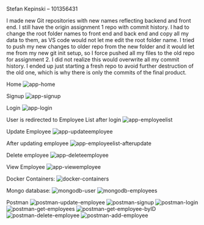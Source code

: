 Stefan Kepinski – 101356431

I made new Git repositories with new names reflecting backend and front end. I still have the origin assignment 1 repo with commit history. 
I had to change the root folder names to front end and back end and copy all my data to them, as VS code would not let me edit the root folder name. 
I tried to push my new changes to older repo from the new folder and it would let me from my new git init setup, so I force pushed all my files to the old repo 
for assignment 2. I did not realize this would overwrite all my commit history. 
I ended up just starting a fresh repo to avoid further destruction of the old one, which is why there is only the commits of the final product. 

Home
![app-home](https://github.com/stefk13/101356431_comp3123_assignment2_reactjs_FRONTEND/assets/123743947/243b250c-24c5-4f40-8674-1c1af83a62e4)

Signup
![app-signup](https://github.com/stefk13/101356431_comp3123_assignment2_reactjs_FRONTEND/assets/123743947/4dd0f036-a826-4120-9ee9-07ce43daaf72)

Login
![app-login](https://github.com/stefk13/101356431_comp3123_assignment2_reactjs_FRONTEND/assets/123743947/456607d3-9d3b-4602-bf94-b5e69c1ea48b)

User is redirected to Employee List after login
![app-employeelist](https://github.com/stefk13/101356431_comp3123_assignment2_reactjs_FRONTEND/assets/123743947/5b45eabd-cdb3-44b0-8712-b6124d4147c4)

Update Employee
![app-updateemployee](https://github.com/stefk13/101356431_comp3123_assignment2_reactjs_FRONTEND/assets/123743947/d7a1441c-f8f0-4759-b0d0-7b9b3c9d3ab0)

After updating employee
![app-employeelist-afterupdate](https://github.com/stefk13/101356431_comp3123_assignment2_reactjs_FRONTEND/assets/123743947/3b0c7586-27c0-46fd-8672-a522ec9a601d)

Delete employee
![app-deleteemployee](https://github.com/stefk13/101356431_comp3123_assignment2_reactjs_FRONTEND/assets/123743947/a8471db6-72c1-4050-810b-1b5e34d9d7c4)

View Employee
![app-viewemployee](https://github.com/stefk13/101356431_comp3123_assignment2_reactjs_FRONTEND/assets/123743947/8d57291f-4115-4dbf-ae5f-23e2e5a23a24)

Docker Containers:
![docker-containers](https://github.com/stefk13/101356431_comp3123_assignment2_reactjs_FRONTEND/assets/123743947/b8e53e3a-a9cd-46bf-8ae1-70bb0ed571c3)

Mongo database:
![mongodb-user](https://github.com/stefk13/101356431_comp3123_assignment2_reactjs_FRONTEND/assets/123743947/9cf2c902-dd58-47a3-acd3-702e87163f63)
![mongodb-employees](https://github.com/stefk13/101356431_comp3123_assignment2_reactjs_FRONTEND/assets/123743947/ae6cdfd7-9be9-48f4-999e-f945381737d2)

Postman
![postman-update-employee](https://github.com/stefk13/101356431_comp3123_assignment2_reactjs_FRONTEND/assets/123743947/ae96bde7-e16b-4630-8dec-31a39018b1bf)
![postman-signup](https://github.com/stefk13/101356431_comp3123_assignment2_reactjs_FRONTEND/assets/123743947/b875d1fc-0268-4102-8e94-36991cf1efa1)
![postman-login](https://github.com/stefk13/101356431_comp3123_assignment2_reactjs_FRONTEND/assets/123743947/04a280c0-9884-49bb-89d3-22867990537c)
![postman-get-employees](https://github.com/stefk13/101356431_comp3123_assignment2_reactjs_FRONTEND/assets/123743947/0b01ac69-5e3a-49f1-8496-b565fd1403d6)
![postman-get-employee-byID](https://github.com/stefk13/101356431_comp3123_assignment2_reactjs_FRONTEND/assets/123743947/e07919d0-1626-4178-b245-db7bbe8f0cbd)
![postman-delete-employee](https://github.com/stefk13/101356431_comp3123_assignment2_reactjs_FRONTEND/assets/123743947/38e71600-699f-4822-a862-0d50fdad14ec)
![postman-add-employee](https://github.com/stefk13/101356431_comp3123_assignment2_reactjs_FRONTEND/assets/123743947/962bdc68-eefe-4090-94cc-025fa7c7d7f0)

